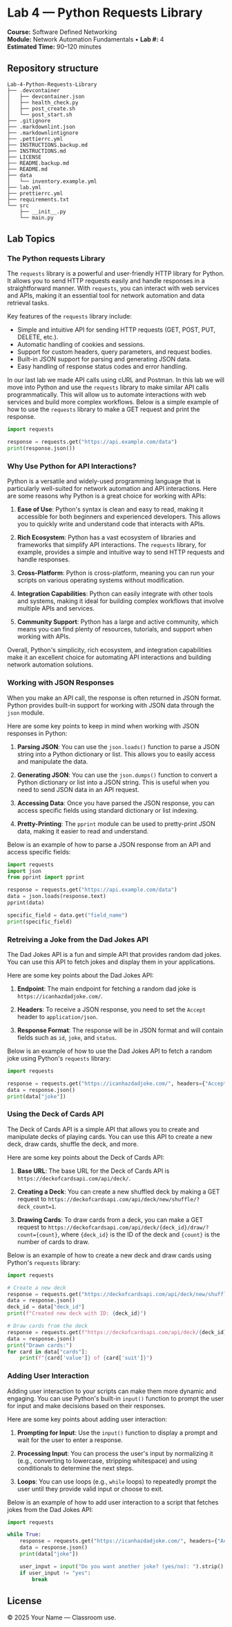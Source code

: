 # Lab 4 — Python Requests Library

**Course:** Software Defined Networking  
**Module:** Network Automation Fundamentals • **Lab #:** 4  
**Estimated Time:** 90–120 minutes

## Repository structure

```text
Lab-4-Python-Requests-Library
├── .devcontainer
│   ├── devcontainer.json
│   ├── health_check.py
│   ├── post_create.sh
│   └── post_start.sh
├── .gitignore
├── .markdownlint.json
├── .markdownlintignore
├── .pettierrc.yml
├── INSTRUCTIONS.backup.md
├── INSTRUCTIONS.md
├── LICENSE
├── README.backup.md
├── README.md
├── data
│   └── inventory.example.yml
├── lab.yml
├── prettierrc.yml
├── requirements.txt
└── src
    ├── __init__.py
    └── main.py
```


## Lab Topics

### The Python requests Library
The `requests` library is a powerful and user-friendly HTTP library for Python. It allows you to send HTTP requests easily and 
handle responses in a straightforward manner. With `requests`, you can interact with web services and APIs, making it an essential 
tool for network automation and data retrieval tasks.

Key features of the `requests` library include:
- Simple and intuitive API for sending HTTP requests (GET, POST, PUT, DELETE, etc.).
- Automatic handling of cookies and sessions.
- Support for custom headers, query parameters, and request bodies.
- Built-in JSON support for parsing and generating JSON data.
- Easy handling of response status codes and error handling.


In our last lab we made API calls using cURL and Postman. In this lab we will move into Python and use the `requests` library to make 
similar API calls programmatically. This will allow us to automate interactions with web services and build more complex workflows. Below
is a simple example of how to use the `requests` library to make a GET request and print the response.


```python
import requests

response = requests.get("https://api.example.com/data")
print(response.json())

```

### Why Use Python for API Interactions?
Python is a versatile and widely-used programming language that is particularly well-suited for network automation
and API interactions. Here are some reasons why Python is a great choice for working with APIs:

1. **Ease of Use**: Python's syntax is clean and easy to read, making it accessible for both beginners and experienced developers.
   This allows you to quickly write and understand code that interacts with APIs.

2. **Rich Ecosystem**: Python has a vast ecosystem of libraries and frameworks that simplify API interactions. The `requests` library,
   for example, provides a simple and intuitive way to send HTTP requests and handle responses.

3. **Cross-Platform**: Python is cross-platform, meaning you can run your scripts on various operating systems without modification.

4. **Integration Capabilities**: Python can easily integrate with other tools and systems, making it ideal for building complex workflows
   that involve multiple APIs and services.

5. **Community Support**: Python has a large and active community, which means you can find plenty of resources, tutorials, and support
   when working with APIs.

Overall, Python's simplicity, rich ecosystem, and integration capabilities make it an excellent choice for automating API interactions
and building network automation solutions.


### Working with JSON Responses
When you make an API call, the response is often returned in JSON format. Python provides built-in support for working with JSON data through the `json` module.

Here are some key points to keep in mind when working with JSON responses in Python:

1. **Parsing JSON**: You can use the `json.loads()` function to parse a JSON string into a Python dictionary or list. This allows you to
   easily access and manipulate the data.

2. **Generating JSON**: You can use the `json.dumps()` function to convert a Python dictionary or list into a JSON string. This is useful
   when you need to send JSON data in an API request.

3. **Accessing Data**: Once you have parsed the JSON response, you can access specific fields using standard dictionary or list indexing.

4. **Pretty-Printing**: The `pprint` module can be used to pretty-print JSON data, making it easier to read and understand.

Below is an example of how to parse a JSON response from an API and access specific fields:


```python
import requests
import json
from pprint import pprint

response = requests.get("https://api.example.com/data")
data = json.loads(response.text)
pprint(data)

specific_field = data.get("field_name")
print(specific_field)

```

### Retreiving a Joke from the Dad Jokes API
The Dad Jokes API is a fun and simple API that provides random dad jokes. You can use this API to fetch jokes and display them in your applications.

Here are some key points about the Dad Jokes API:

1. **Endpoint**: The main endpoint for fetching a random dad joke is `https://icanhazdadjoke.com/`.

2. **Headers**: To receive a JSON response, you need to set the `Accept` header to `application/json`.

3. **Response Format**: The response will be in JSON format and will contain fields such as `id`, `joke`, and `status`.

Below is an example of how to use the Dad Jokes API to fetch a random joke using Python's `requests` library:


```python
import requests

response = requests.get("https://icanhazdadjoke.com/", headers={"Accept": "application/json"})
data = response.json()
print(data["joke"])

```

### Using the Deck of Cards API
The Deck of Cards API is a simple API that allows you to create and manipulate decks of playing cards. You can use this API to create a new deck, draw cards, shuffle the deck, and more.

Here are some key points about the Deck of Cards API:

1. **Base URL**: The base URL for the Deck of Cards API is `https://deckofcardsapi.com/api/deck/`.

2. **Creating a Deck**: You can create a new shuffled deck by making a GET request to `https://deckofcardsapi.com/api/deck/new/shuffle/?deck_count=1`.

3. **Drawing Cards**: To draw cards from a deck, you can make a GET request to `https://deckofcardsapi.com/api/deck/{deck_id}/draw/?count={count}`, where `{deck_id}` is the ID of the deck and `{count}` is the number of cards to draw.

Below is an example of how to create a new deck and draw cards using Python's `requests` library:


```python
import requests

# Create a new deck
response = requests.get("https://deckofcardsapi.com/api/deck/new/shuffle/?deck_count=1")
data = response.json()
deck_id = data["deck_id"]
print(f"Created new deck with ID: {deck_id}")

# Draw cards from the deck
response = requests.get(f"https://deckofcardsapi.com/api/deck/{deck_id}/draw/?count=2")
data = response.json()
print("Drawn cards:")
for card in data["cards"]:
    print(f"{card['value']} of {card['suit']}")

```

### Adding User Interaction
Adding user interaction to your scripts can make them more dynamic and engaging. You can use Python's built-in `input()` function to prompt the user for input and make decisions based on their responses.

Here are some key points about adding user interaction:

1. **Prompting for Input**: Use the `input()` function to display a prompt and wait for the user to enter a response.

2. **Processing Input**: You can process the user's input by normalizing it (e.g., converting to lowercase, stripping whitespace) and using conditionals to determine the next steps.

3. **Loops**: You can use loops (e.g., `while` loops) to repeatedly prompt the user until they provide valid input or choose to exit.

Below is an example of how to add user interaction to a script that fetches jokes from the Dad Jokes API:


```python
import requests

while True:
    response = requests.get("https://icanhazdadjoke.com/", headers={"Accept": "application/json"})
    data = response.json()
    print(data["joke"])

    user_input = input("Do you want another joke? (yes/no): ").strip().lower()
    if user_input != "yes":
        break

```



## License
© 2025 Your Name — Classroom use.
